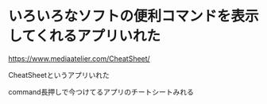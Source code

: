 # いろいろなソフトの便利コマンドを表示してくれるアプリいれた

https://www.mediaatelier.com/CheatSheet/

CheatSheetというアプリいれた

command長押しで今つけてるアプリのチートシートみれる
